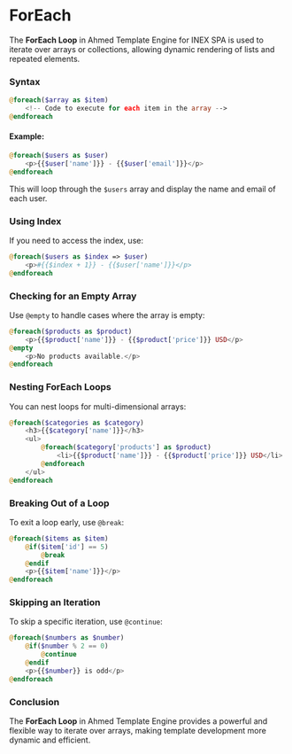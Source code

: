 # ForEach

The **ForEach Loop** in Ahmed Template Engine for INEX SPA is used to iterate over arrays or collections, allowing dynamic rendering of lists and repeated elements.

### Syntax

```php
@foreach($array as $item)
    <!-- Code to execute for each item in the array -->
@endforeach
```

#### Example:

```php
@foreach($users as $user)
    <p>{{$user['name']}} - {{$user['email']}}</p>
@endforeach
```

This will loop through the `$users` array and display the name and email of each user.

### Using Index

If you need to access the index, use:

```php
@foreach($users as $index => $user)
    <p>#{{$index + 1}} - {{$user['name']}}</p>
@endforeach
```

### Checking for an Empty Array

Use `@empty` to handle cases where the array is empty:

```php
@foreach($products as $product)
    <p>{{$product['name']}} - {{$product['price']}} USD</p>
@empty
    <p>No products available.</p>
@endforeach
```

### Nesting ForEach Loops

You can nest loops for multi-dimensional arrays:

```php
@foreach($categories as $category)
    <h3>{{$category['name']}}</h3>
    <ul>
        @foreach($category['products'] as $product)
            <li>{{$product['name']}} - {{$product['price']}} USD</li>
        @endforeach
    </ul>
@endforeach
```

### Breaking Out of a Loop

To exit a loop early, use `@break`:

```php
@foreach($items as $item)
    @if($item['id'] == 5)
        @break
    @endif
    <p>{{$item['name']}}</p>
@endforeach
```

### Skipping an Iteration

To skip a specific iteration, use `@continue`:

```php
@foreach($numbers as $number)
    @if($number % 2 == 0)
        @continue
    @endif
    <p>{{$number}} is odd</p>
@endforeach
```

### Conclusion

The **ForEach Loop** in Ahmed Template Engine provides a powerful and flexible way to iterate over arrays, making template development more dynamic and efficient.
